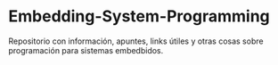 # Embedding-System-Programming
Repositorio con información, apuntes, links útiles y otras cosas sobre programación para sistemas embedbidos.
